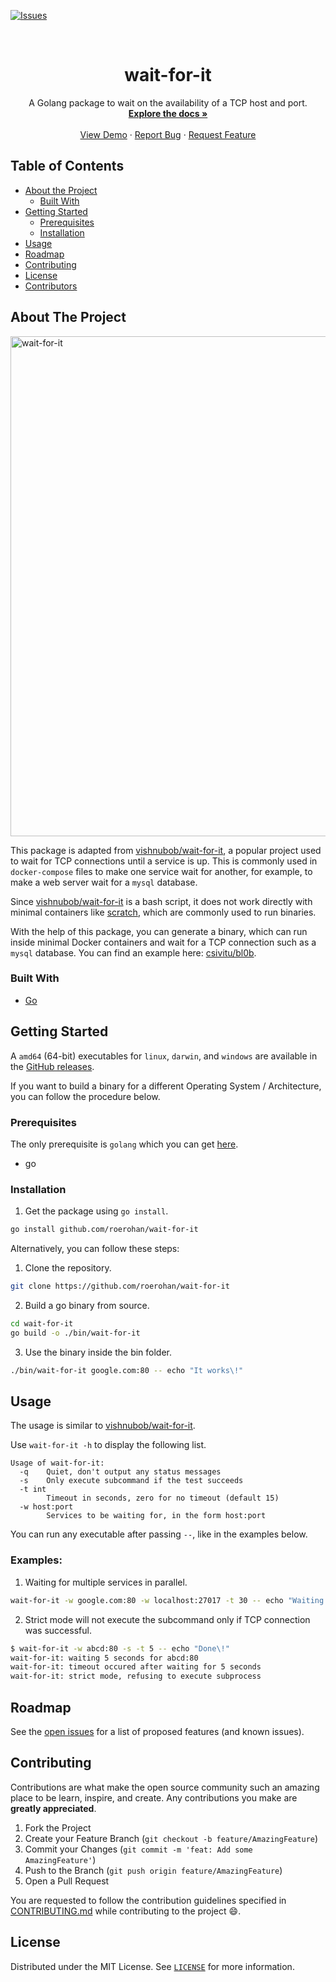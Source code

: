 [![Issues][issues-shield]][issues-url]

<!-- PROJECT LOGO -->
<br />
<p align="center">
  <!-- <a href="https://github.com/roerohan/wait-for-it">
    <img src="https://project-logo.png" alt="Logo" width="80">
  </a> -->

  <h1 align="center">wait-for-it</h1>

  <p align="center">
    A Golang package to wait on the availability of a TCP host and port. 
    <br />
    <a href="https://github.com/roerohan/wait-for-it"><strong>Explore the docs »</strong></a>
    <br />
    <br />
    <a href="https://github.com/roerohan/wait-for-it">View Demo</a>
    ·
    <a href="https://github.com/roerohan/wait-for-it/issues">Report Bug</a>
    ·
    <a href="https://github.com/roerohan/wait-for-it/issues">Request Feature</a>
  </p>
</p>



<!-- TABLE OF CONTENTS -->
## Table of Contents

* [About the Project](#about-the-project)
  * [Built With](#built-with)
* [Getting Started](#getting-started)
  * [Prerequisites](#prerequisites)
  * [Installation](#installation)
* [Usage](#usage)
* [Roadmap](#roadmap)
* [Contributing](#contributing)
* [License](#license)
* [Contributors](#contributors-)



<!-- ABOUT THE PROJECT -->
## About The Project

<img src="./assets/wait-for-it.png" alt="wait-for-it" width="800">

This package is adapted from [vishnubob/wait-for-it](https://github.com/vishnubob/wait-for-it), a popular project used to wait for TCP connections until a service is up. This is commonly used in `docker-compose` files to make one service wait for another, for example, to make a web server wait for a `mysql` database.

Since [vishnubob/wait-for-it](https://github.com/vishnubob/wait-for-it) is a bash script, it does not work directly with minimal containers like [scratch](https://hub.docker.com/_/scratch), which are commonly used to run binaries.

With the help of this package, you can generate a binary, which can run inside minimal Docker containers and wait for a TCP connection such as a `mysql` database. You can find an example here: [csivitu/bl0b](https://github.com/csivitu/bl0b/blob/master/docker-compose.yml).


### Built With

* [Go](https://golang.org/)



<!-- GETTING STARTED -->
## Getting Started

A `amd64` (64-bit) executables for `linux`, `darwin`, and `windows` are available in the [GitHub releases](https://github.com/roerohan/wait-for-it/releases/).

If you want to build a binary for a different Operating System / Architecture, you can follow the procedure below.

### Prerequisites

The only prerequisite is `golang` which you can get [here](https://golang.org/).

* go

### Installation
 
1. Get the package using `go install`.
```bash
go install github.com/roerohan/wait-for-it
```

Alternatively, you can follow these steps:

1. Clone the repository.
```bash
git clone https://github.com/roerohan/wait-for-it
```

2. Build a go binary from source.
```bash
cd wait-for-it
go build -o ./bin/wait-for-it
```

3. Use the binary inside the bin folder.
```bash
./bin/wait-for-it google.com:80 -- echo "It works\!"
```


<!-- USAGE EXAMPLES -->
## Usage

The usage is similar to [vishnubob/wait-for-it](https://github.com/vishnubob/wait-for-it).

Use `wait-for-it -h` to display the following list.

```
Usage of wait-for-it:
  -q    Quiet, don't output any status messages
  -s    Only execute subcommand if the test succeeds
  -t int
        Timeout in seconds, zero for no timeout (default 15)
  -w host:port
        Services to be waiting for, in the form host:port
```

You can run any executable after passing ` -- `, like in the examples below.

### Examples:

1. Waiting for multiple services in parallel.

```sh
wait-for-it -w google.com:80 -w localhost:27017 -t 30 -- echo "Waiting for 30 seconds for google.com:80 and localhost:27017"
```

2. Strict mode will not execute the subcommand only if TCP connection was successful.

```sh
$ wait-for-it -w abcd:80 -s -t 5 -- echo "Done\!"
wait-for-it: waiting 5 seconds for abcd:80
wait-for-it: timeout occured after waiting for 5 seconds
wait-for-it: strict mode, refusing to execute subprocess
```


<!-- ROADMAP -->
## Roadmap

See the [open issues](https://github.com/roerohan/wait-for-it/issues) for a list of proposed features (and known issues).



<!-- CONTRIBUTING -->
## Contributing

Contributions are what make the open source community such an amazing place to be learn, inspire, and create. Any contributions you make are **greatly appreciated**.

1. Fork the Project
2. Create your Feature Branch (`git checkout -b feature/AmazingFeature`)
3. Commit your Changes (`git commit -m 'feat: Add some AmazingFeature'`)
4. Push to the Branch (`git push origin feature/AmazingFeature`)
5. Open a Pull Request

You are requested to follow the contribution guidelines specified in [CONTRIBUTING.md](./CONTRIBUTING.md) while contributing to the project :smile:.

<!-- LICENSE -->
## License

Distributed under the MIT License. See [`LICENSE`](./LICENSE) for more information.




<!-- MARKDOWN LINKS & IMAGES -->
<!-- https://www.markdownguide.org/basic-syntax/#reference-style-links -->
[roerohan-url]: https://roerohan.github.io
[issues-shield]: https://img.shields.io/github/issues/roerohan/wait-for-it.svg?style=flat-square
[issues-url]: https://github.com/roerohan/wait-for-it/issues
